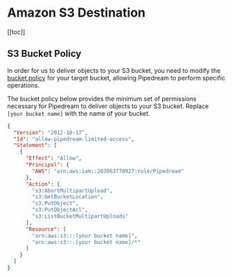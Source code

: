 # Amazon S3 Destination

[[toc]]

## S3 Bucket Policy

In order for us to deliver objects to your S3 bucket, you need to modify the [bucket policy](https://docs.aws.amazon.com/AmazonS3/latest/user-guide/add-bucket-policy.html) for your target bucket, allowing Pipedream to perform specific operations.

The bucket policy below provides the minimum set of permissions necessary for Pipedream to deliver objects to your S3 bucket. Replace `[your bucket name]` with the name of your bucket.

```json
{
  "Version": "2012-10-17",
  "Id": "allow-pipedream-limited-access",
  "Statement": [
    {
      "Effect": "Allow",
      "Principal": {
        "AWS": "arn:aws:iam::203863770927:role/Pipedream"
      },
      "Action": [
        "s3:AbortMultipartUpload",
        "s3:GetBucketLocation",
        "s3:PutObject",
        "s3:PutObjectAcl",
        "s3:ListBucketMultipartUploads"
      ],
      "Resource": [
        "arn:aws:s3:::[your bucket name]",
        "arn:aws:s3:::[your bucket name]/*"
      ]
    }
  ]
}
```

